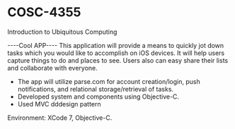 # COSC-4355
Introduction to Ubiquitous Computing

----Cool APP----
This application will provide a means to quickly jot down tasks which you would like to accomplish on iOS devices. It will help users capture things to do and places to see. Users also can easy share their lists and collaborate with everyone.

-	The app will utilize parse.com for account creation/login, push notifications, and relational storage/retrieval of tasks.
-	Developed system and components using Objective-C.
-	Used MVC dddesign pattern

Environment: XCode 7, Objective-C. 
